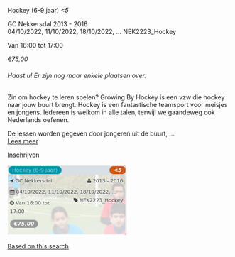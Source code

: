 Hockey (6-9 jaar) *<5*

GC Nekkersdal 2013 - 2016  
04/10/2022, 11/10/2022, 18/10/2022, ... NEK2223\_Hockey  

Van 16:00 tot 17:00

*€75,00*

  

###### *Haast u! Er zijn nog maar enkele plaatsen over.*

  

Zin om hockey te leren spelen? Growing By Hockey is een vzw die hockey naar jouw buurt brengt. Hockey is een fantastische teamsport voor meisjes en jongens. Iedereen is welkom in alle talen, terwijl we gaandeweg ook Nederlands oefenen.  
  
De lessen worden gegeven door jongeren uit de buurt,  ...  
[Lees meer](https://tickets.vgc.be/activity/subscribe/NEK2223_Hockey)

[Inschrijven](https://tickets.vgc.be/activity/subscribe/NEK2223_Hockey)

![](83625.png)

[Based on this search](https://tickets.vgc.be/activity/index?&vrijeplaatsen=1&Age%5B%5D=4%2C6&entity=241)